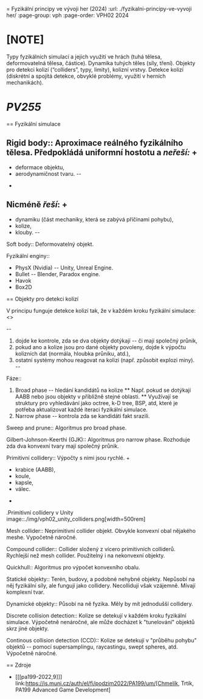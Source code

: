 = Fyzikální principy ve vývoji her (2024)
:url: ./fyzikalni-principy-ve-vyvoji her/
:page-group: vph
:page-order: VPH02 2024

[NOTE]
====
Typy fyzikálních simulací a jejich využití ve hrách (tuhá tělesa, deformovatelná tělesa, částice). Dynamika tuhých těles (síly, tření). Objekty pro detekci kolizí (“colliders”, typy, limity), kolizní vrstvy. Detekce kolizí (diskrétní a spojitá detekce, obvyklé problémy, využití v herních mechanikách).

_PV255_
====

== Fyzikální simulace

Rigid body::
Aproximace reálného fyzikálního tělesa. Předpokládá uniformní hostotu a *neřeší:*
+
--
* deformace objektu,
* aerodynamičnost tvaru.
--
+
Nicméně *řeší*:
+
--
* dynamiku (část mechaniky, která se zabývá příčinami pohybu),
* kolize,
* klouby.
--

Soft body::
Deformovatelný objekt.

Fyzikální enginy::
* PhysX (Nvidia) -- Unity, Unreal Engine.
* Bullet -- Blender, Paradox engine.
* Havok
* Box2D

== Objekty pro detekci kolizí

V principu funguje detekce kolizí tak, že v každém kroku fyzikální simulace: <<pa199-2022>>

--
1. dojde ke kontrole, zda se dva objekty dotýkají -- či mají společný průnik,
2. pokud ano a kolize jsou pro dané objekty povoleny, dojde k výpočtu kolizních dat (normála, hloubka průniku, atd.),
3. ostatní systémy mohou reagovat na kolizi (např. způsobit explozi miny).
--

Fáze::
1. Broad phase -- hledání kandidátů na kolize
** Např. pokud se dotýkají AABB nebo jsou objekty v přibližně stejné oblasti.
** Využívají se struktury pro vyhledávání jako octree, k-D tree, BSP, atd, které je potřeba aktualizovat každé iteraci fyzikální simulace.
2. Narrow phase -- kontrola zda se kandidáti fakt srazili.

Sweep and prune::
Algoritmus pro broad phase.

Gilbert-Johnson-Keerthi (GJK)::
Algoritmus pro narrow phase. Rozhoduje zda dva konvexní tvary mají společný průnik.

Primitivní collidery::
Výpočty s nimi jsou rychlé.
+
* krabice (AABB),
* koule,
* kapsle,
* válec.
+
.Primitivní collidery v Unity
image::./img/vph02_unity_colliders.png[width=500rem]

Mesh collider::
Neprimitivní collider objekt. Obvykle konvexní obal nějakého meshe. Vypočetně náročné.

Compound collider::
Collider složený z vícero primitivních colliderů. Rychlejší než mesh collider. Použitelný i na nekonvexní objekty.

Quickhull::
Algoritmus pro výpočet konvexního obalu.

Statické objekty::
Terén, budovy, a podobné nehybné objekty. Nepůsobí na něj fyzikální síly, ale fungují jako collidery. Necollidují však vzájemně. Mívají komplexní tvar.

Dynamické objekty::
Působí na ně fyzika. Měly by mít jednodušší collidery.

Discrete collision detection::
Kolize se detekují v každém kroku fyzikální simulace. Výpočetně nenáročné, ale může docházet k "tunelování" objektů skrz jiné objekty.

Continous collision detection (CCD)::
Kolize se detekují v "průběhu pohybu" objektů -- pomocí supersamplingu, raycastingu, swept spheres, atd. Výpočetně náročné.

== Zdroje
* [[[pa199-2022,9]]] link:https://is.muni.cz/auth/el/fi/podzim2022/PA199/um/[Chmelík, Trtík, PA199 Advanced Game Development]